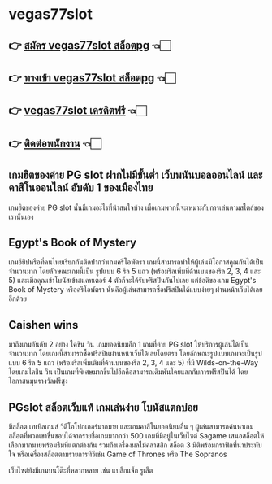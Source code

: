 # vegas77slot
## 👉 [สมัคร vegas77slot สล็อตpg](https://bit.ly/3SjoJOT) 👈🏻
## 👉 [ทางเข้า vegas77slot สล็อตpg](https://bit.ly/3SjoJOT) 👈🏻
## 👉 [vegas77slot  เครดิตฟรี](https://bit.ly/3SjoJOT) 👈🏻
## 👉 [ติดต่อพนักงาน](https://bit.ly/3BIgaGa) 👈🏻



## เกมฮิตของค่าย PG slot ฝากไม่มีขั้นต่ำ  เว็บพนันบอลออนไลน์ และ คาสิโนออนไลน์ อับดับ 1 ของเมืองไทย

เกมฮิตของค่าย PG slot นั้นมีเกมอะไรที่น่าสนใจบ้าง เผื่อเกมพวกนี้จะเหมาะกับการเล่นตามสไตล์ของเรานั่นเอง

## Egypt's Book of Mystery
เกมอียิปหรือที่คนไทยเรียกกันติดปากว่าเกมครีโอพัตรา เกมนี้สามารถทำให้ผู้เล่นมีโอกาสคูณกันได้เป็นจำนวนมาก โดยลักษณะเกมนี้เป็น รูปแบบ 6 รีล 5 แถว (พร้อมรีลเพิ่มที่ด้านบนของรีล 2, 3, 4 และ 5) และเมื่อคุณเข้าโบนัสเข้าสแคทเตอร์ 4 ตัวก็จะได้รับฟรีสปินกันไปเลย แต่ข้อดีของเกม Egypt's Book of Mystery หรือครีโอพัตรา นั่นคือผู้เล่นสามารถซื้อฟรีสปินได้แบบง่ายๆ ผ่านหน้าเว็บได้เลยอีกด้วย


## Caishen wins
มาถึงเกมอันดับ 2 อย่าง ไคชิน วิน เกมยอดนิยมอีก 1 เกมที่ค่าย PG slot ให้บริการผู้เล่นได้เป็นจำนวนมาก โดยเกมนี้สามารถซื้อฟรีสปินผ่านหน้าเว็บได้เลยโดยตรง โดยลักษณะรูปแบบเกมจะเป็นรูปแบบ 6 รีล 5 แถว (พร้อมรีลเพิ่มเติมที่ด้านบนของรีล 2, 3, 4 และ 5) ที่มี Wilds-on-the-Way โดยเกมไคชิน วิน เป็นเกมที่พิเศษมากขึ้นไปอีกคือสามารถเดิมพันโดยแลกกับการฟรีสปินได้ โดยโอกาสหมุนรางวัลฟรีสูง

## PGslot สล็อตเว็บแท้ เกมเล่นง่าย โบนัสแตกบ่อย


มีสล็อต เทเบิลเกมส์ วิดีโอโปกเกอร์มากมาย และเกมคาสิโนยอดนิยมอื่น ๆ ผู้เล่นสามารถค้นหาเกมสล็อตที่พวกเขาชื่นชอบได้จากรายชื่อเกมมากกว่า 500 เกมที่มีอยู่ในเว็บไซต์ Sagame เสนอสล็อตให้เลือกมากมายพร้อมธีมที่แตกต่างกัน รวมถึงเครื่องผลไม้คลาสสิก สล็อต 3 มิติพร้อมกราฟิกที่น่าประทับใจ หรือเครื่องสล็อตตามรายการทีวีเช่น Game of Thrones หรือ The Sopranos

เว็บไซต์ยังมีเกมบนโต๊ะที่หลากหลาย เช่น แบล็กแจ็ก รูเล็ต
